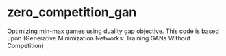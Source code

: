 # zero_competition_gan
Optimizing min-max games using duality gap objective. This code is based upon (Generative Minimization Networks: Training GANs Without Competition)
